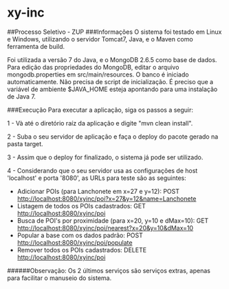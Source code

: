 xy-inc
=
##Processo Seletivo - ZUP
###Informações
O sistema foi testado em Linux e Windows, utilizando o servidor Tomcat7, Java, e o Maven como ferramenta de build.

Foi utilizada a versão 7 do Java, e o MongoDB 2.6.5 como base de dados.
Para edição das propriedades do MongoDB, editar o arquivo mongodb.properties em src/main/resources.
O banco é iniciado automaticamente. Não precisa de script de inicialização.
É preciso que a variável de ambiente $JAVA_HOME esteja apontando para uma instalação de Java 7.

###Execução
Para executar a aplicação, siga os passos a seguir:

1 - Và até o diretório raíz da aplicação e digite "mvn clean install".

2 - Suba o seu servidor de aplicação e faça o deploy do pacote gerado na pasta target.

3 - Assim que o deploy for finalizado, o sistema já pode ser utilizado.

4 - Considerando que o seu servidor usa as configurações de host 'localhost' e porta '8080', as URLs para teste são as seguintes:

- Adicionar POIs (para Lanchonete em x=27 e y=12): POST [http://localhost:8080/xyinc/poi?x=27&y=12&name=Lanchonete](http://localhost:8080/xyinc/poi?x=27&y=12&name=Lanchonete)
- Listagem de todos os POIs cadastrados: GET [http://localhost:8080/xyinc/poi](http://localhost:8080/xyinc/poi)
- Busca de POI's por proximidade (para x=20, y=10 e dMax=10): GET [http://localhost:8080/xyinc/poi/nearest?x=20&y=10&dMax=10](http://localhost:8080/xyinc/poi/nearest?x=20&y=10&dMax=10)
- Popular a base com os dados padrão: POST [http://localhost:8080/xyinc/poi/populate](http://localhost:8080/xyinc/poi/populate)
- Remover todos os POIs cadastrados: DELETE [http://localhost:8080/xyinc/poi](http://localhost:8080/xyinc/poi)

######Observação: Os 2 últimos serviços são serviços extras, apenas para facilitar o manuseio do sistema.
